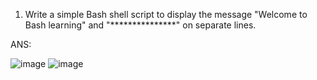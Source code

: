 1) Write a simple Bash shell script to display the message "Welcome to Bash learning" and "***************" on separate lines. 

ANS:

![image](https://github.com/Sharath15eUR/NAREESHUD/assets/93960137/a8bab9c1-d2e2-4936-bfcf-ff70650881b0)
![image](https://github.com/Sharath15eUR/NAREESHUD/assets/93960137/9e771d07-f47f-4560-a6c9-7af373645888)



